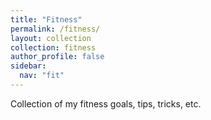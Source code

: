 ```yaml
---
title: "Fitness"
permalink: /fitness/
layout: collection
collection: fitness
author_profile: false
sidebar:
  nav: "fit"
---
```


Collection of my fitness goals, tips, tricks, etc.
